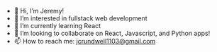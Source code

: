 - 👋 Hi, I’m Jeremy!
- 👀 I’m interested in fullstack web development
- 🌱 I’m currently learning React
- 💞️ I’m looking to collaborate on React, Javascript, and Python apps!
- 📫 How to reach me: jcrundwell1103@gmail.com

<!---
Jeremyfish/Jeremyfish is a ✨ special ✨ repository because its `README.md` (this file) appears on your GitHub profile.
You can click the Preview link to take a look at your changes.
--->
